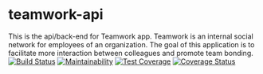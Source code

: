 # teamwork-api
This is the api/back-end for Teamwork app. Teamwork is an internal social network for employees of an organization. The goal of this application is to facilitate more interaction between colleagues and promote team bonding.
[![Build Status](https://travis-ci.com/PrincewillIroka/teamwork-api.svg?token=EB1YHXTBA32pYAHWvvCW&branch=develop)](https://travis-ci.com/PrincewillIroka/teamwork-api)
[![Maintainability](https://api.codeclimate.com/v1/badges/a99a88d28ad37a79dbf6/maintainability)](https://codeclimate.com/github/codeclimate/codeclimate/maintainability)
[![Test Coverage](https://api.codeclimate.com/v1/badges/a99a88d28ad37a79dbf6/test_coverage)](https://codeclimate.com/github/codeclimate/codeclimate/test_coverage)
[![Coverage Status](https://coveralls.io/repos/github/PrincewillIroka/teamwork-api/badge.svg?token=EB1YHXTBA32pYAHWvvCW&branch=develop)](https://coveralls.io/github/PrincewillIroka/teamwork-api?token=EB1YHXTBA32pYAHWvvCW&branch=develop)

